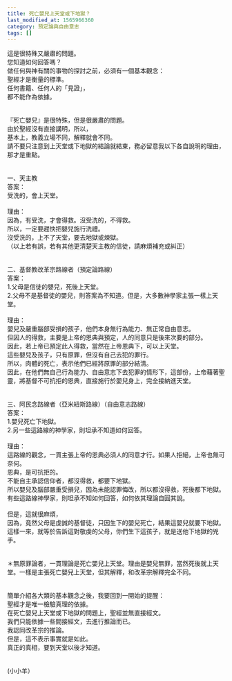 ```yaml
---
title: 死亡嬰兒上天堂或下地獄？
last_modified_at: 1565966360
category: 預定論與自由意志
tags: []
---
```


<p>這是很特殊又嚴肅的問題。<br/>您知道如何回答嗎？<br/><!--more-->做任何與神有關的事物的探討之前，必須有一個基本觀念：<br/>聖經才是衡量的標準。<br/>任何書籍、任何人的「見證」，<br/>都不能作為依據。<br/><br/><br/>『死亡嬰兒』是很特殊，但是很嚴肅的問題。<br/>由於聖經沒有直接講明，所以，<br/>基本上，教義立場不同，解釋就會不同。<br/>請不要只注意到上天堂或下地獄的結論就結束，務必留意我以下各自說明的理由，那才是重點。<br/><br/><br/>一、天主教<br/>答案：<br/>受洗的，會上天堂。<br/><br/>理由：<br/>因為，有受洗，才會得救。沒受洗的，不得救。<br/>所以，一定要趕快把嬰兒施行洗禮。<br/>沒受洗的，上不了天堂，要去地獄或煉獄。<br/>（以上若有誤，若有其他更清楚天主教的信徒，請麻煩補充或糾正）<br/><br/><br/>二、基督教改革宗路線者（預定論路線）<br/>答案：<br/>1.父母是信徒的嬰兒，死後上天堂。<br/>2.父母不是基督徒的嬰兒，則答案為不知道。但是，大多數神學家主張一樣上天堂。<br/><br/>理由：<br/>嬰兒及嚴重腦部受損的孩子，他們本身無行為能力、無正常自由意志。<br/>但因人的得救，主要是上帝的恩典與預定，人的同意只是後來次要的部分。<br/>因此，若上帝已預定此人得救，當然在上帝恩典下，可以上天堂。<br/>這些嬰兒及孩子，只有原罪，但沒有自己去犯的罪行。<br/>所以，肉體的死亡，表示他們已經將原罪的部分結清。<br/>因此，在他們無自己行為能力、自由意志下去犯罪的情形下，這部份，上帝藉著聖靈，將基督不可抗拒的恩典，直接施行於嬰兒身上，完全接納進天堂。<br/><br/><br/>三、阿民念路線者（亞米紐斯路線）（自由意志路線）<br/>答案：<br/>1.嬰兒死亡下地獄。<br/>2.另一些這路線的神學家，則坦承不知道如何回答。<br/><br/>理由：<br/>這路線的觀念，一貫主張上帝的恩典必須人的同意才行。如果人拒絕，上帝也無可奈何。<br/>恩典，是可抗拒的。<br/>不能自主承認信仰者，都沒得救，都要下地獄。<br/>所以嬰兒及腦部嚴重受損兒，因為未能認罪悔改，所以都沒得救，死後都下地獄。<br/>有些這路線神學家，則坦承不知如何回答，如何依其理論自圓其說。<br/><br/>但是，這就很麻煩，<br/>因為，竟然父母是虔誠的基督徒，只因生下的嬰兒死亡，結果這嬰兒就要下地獄。<br/>這樣一來，就等於告訴這對敬虔的父母，你們生下這孩子，就是送他下地獄的兇手。<br/><br/><br/>＊無原罪論者，一貫理論是死亡嬰兒上天堂。理由是嬰兒無罪，當然死後就上天堂。一樣是主張死亡嬰兒上天堂，但其解釋，和改革宗解釋完全不同。<br/><br/><br/>簡單介紹各大類的基本觀念之後，我要回到一開始的提醒：<br/>聖經才是唯一檢驗真理的依據。<br/>在死亡嬰兒上天堂或下地獄的問題上，聖經並無直接經文。<br/>我們只能依據一些間接經文，去進行推論而已。<br/>我認同改革宗的推論。<br/>但是，這不表示事實就是如此。<br/>真正的真相，要到天堂以後才知道。<br/><br/><br/>(小小羊）<br/></p>